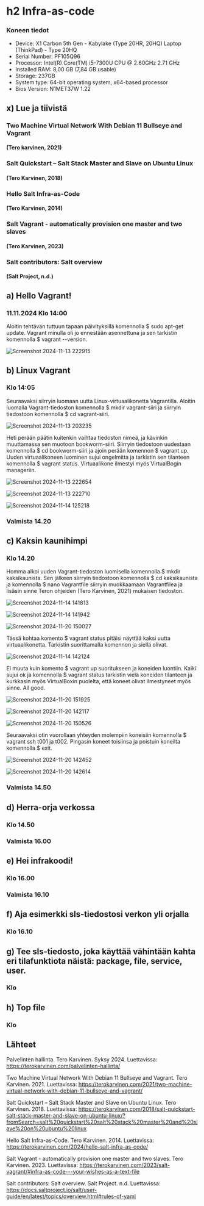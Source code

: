 # h2 Infra-as-code

### Koneen tiedot
- Device: X1 Carbon 5th Gen - Kabylake (Type 20HR, 20HQ) Laptop (ThinkPad) - Type 20HQ
- Serial Number: PF105Q96
- Processor:	Intel(R) Core(TM) i5-7300U CPU @ 2.60GHz   2.71 GHz
- Installed RAM:	8,00 GB (7,84 GB usable)
- Storage: 237GB
- System type:	64-bit operating system, x64-based processor
- Bios Version: N1MET37W 1.22

## x) Lue ja tiivistä

### Two Machine Virtual Network With Debian 11 Bullseye and Vagrant
#### (Tero karvinen, 2021)

### Salt Quickstart – Salt Stack Master and Slave on Ubuntu Linux
#### (Tero Karvinen, 2018)

### Hello Salt Infra-as-Code
#### (Tero Karvinen, 2014)

### Salt Vagrant - automatically provision one master and two slaves
#### (Tero Karvinen, 2023)

### Salt contributors: Salt overview
#### (Salt Project, n.d.)

## a) Hello Vagrant!
### 11.11.2024 Klo 14:00

Aloitin tehtävän tuttuun tapaan päivityksillä komennolla $ sudo apt-get update. Vagrant minulla oli jo ennestään asennettuna ja sen tarkistin komennolla $ vagrant --version.

![Screenshot 2024-11-13 222915](https://github.com/user-attachments/assets/d76b7d49-1e65-4224-9ae3-6ddaec53bfa7)

## b) Linux Vagrant
### Klo 14:05 

Seuraavaksi siirryin luomaan uutta Linux-virtuaalikonetta Vagrantilla. Aloitin luomalla Vagrant-tiedoston komennolla $ mkdir vagrant-siiri ja siirryin tiedostoon komennolla $ cd vagrant-siiri. 

![Screenshot 2024-11-13 203235](https://github.com/user-attachments/assets/e4b71547-5ade-4e34-b517-2af00109d4c5)

Heti perään päätin kuitenkin vaihtaa tiedoston nimeä, ja kävinkin muuttamassa sen muotoon bookworm-siiri. Siirryin tiedostoon uudestaan komennolla $ cd bookworm-siiri ja ajoin perään komennon $ vagrant up. Uuden virtuaalikoneen luominen sujui ongelmitta ja tarkistin sen tilanteen komennolla $ vagrant status. Virtuaalikone ilmestyi myös VirtualBogin manageriin.

![Screenshot 2024-11-13 222654](https://github.com/user-attachments/assets/f90dabc6-3459-4107-81d9-b7c0ffa10a5f)

![Screenshot 2024-11-13 222710](https://github.com/user-attachments/assets/7a47b01e-8560-4797-926e-13fd6e47785d)

![Screenshot 2024-11-14 125218](https://github.com/user-attachments/assets/9479e1ef-8f45-4f70-9553-0c320921f4ab)

### Valmista 14.20

## c) Kaksin kaunihimpi
### Klo 14.20

Homma alkoi uuden Vagrant-tiedoston luomisella komennolla $ mkdir kaksikaunista. Sen jälkeen siirryin tiedostoon komennolla $ cd kaksikaunista ja komennolla $ nano Vagrantfile siirryin muokkaamaan Vagrantfilea ja lisäsin sinne Teron ohjeiden (Tero Karvinen, 2021) mukaisen tiedoston.

![Screenshot 2024-11-14 141813](https://github.com/user-attachments/assets/feddaa6c-779c-428b-b53c-473e719ec004)

![Screenshot 2024-11-14 141942](https://github.com/user-attachments/assets/a6a6d307-5d37-4d43-bf8f-91c0c184fae0)

![Screenshot 2024-11-20 150027](https://github.com/user-attachments/assets/fc3eb05e-7fab-43a6-a406-5e15c177bdc1)

Tässä kohtaa komento $ vagrant status pitäisi näyttää kaksi uutta virtuaalikonetta. Tarkistin suorittamalla komennon ja siellä olivat.

![Screenshot 2024-11-14 142124](https://github.com/user-attachments/assets/09d107fe-163c-4a19-8bb3-c2c97e54a982)

Ei muuta kuin komento $ vagrant up suoritukseen ja koneiden luontiin. Kaiki sujui ok ja komennolla $ vagrant status tarkistin vielä koneiden tilanteen ja kurkkasin myös VirtualBoxin puolelta, että koneet olivat ilmestyneet myös sinne. All good.

![Screenshot 2024-11-20 151925](https://github.com/user-attachments/assets/c747fc22-fb65-49d5-836d-616bf322adcb)

![Screenshot 2024-11-20 142117](https://github.com/user-attachments/assets/00cb64e0-772b-4fd2-8fdf-0400b4d6e573)

![Screenshot 2024-11-20 150526](https://github.com/user-attachments/assets/002676f5-f38b-4f91-9889-5de06b808890)

Seuraavaksi otin vuorollaan yhteyden molempiin koneisiin komennolla $ vagrant ssh  t001 ja t002. Pingasin koneet toisiinsa ja poistuin koneilta komennolla $ exit.

![Screenshot 2024-11-20 142452](https://github.com/user-attachments/assets/9bac5ac3-31b3-4ee5-b0c0-31c3b91490e4)

![Screenshot 2024-11-20 142614](https://github.com/user-attachments/assets/affaee05-b6ce-48cd-ac9e-a24bda1c323c)

### Valmista 14.50

## d) Herra-orja verkossa
### Klo 14.50


### Valmista 16.00

## e) Hei infrakoodi!
### Klo 16.00

### Valmista 16.10

## f) Aja esimerkki sls-tiedostosi verkon yli orjalla
### Klo 16.10

## g) Tee sls-tiedosto, joka käyttää vähintään kahta eri tilafunktiota näistä: package, file, service, user.
### Klo

## h) Top file
### Klo

## Lähteet

Palvelinten hallinta. Tero Karvinen. Syksy 2024. Luettavissa: https://terokarvinen.com/palvelinten-hallinta/

Two Machine Virtual Network With Debian 11 Bullseye and Vagrant. Tero Karvinen. 2021. Luettavissa: https://terokarvinen.com/2021/two-machine-virtual-network-with-debian-11-bullseye-and-vagrant/

Salt Quickstart – Salt Stack Master and Slave on Ubuntu Linux. Tero Karvinen. 2018. Luettavissa: https://terokarvinen.com/2018/salt-quickstart-salt-stack-master-and-slave-on-ubuntu-linux/?fromSearch=salt%20quickstart%20salt%20stack%20master%20and%20slave%20on%20ubuntu%20linux

Hello Salt Infra-as-Code. Tero Karvinen. 2014. Luettavissa: https://terokarvinen.com/2024/hello-salt-infra-as-code/

Salt Vagrant - automatically provision one master and two slaves. Tero Karvinen. 2023. Luettavissa: https://terokarvinen.com/2023/salt-vagrant/#infra-as-code---your-wishes-as-a-text-file

Salt contributors: Salt overview. Salt Project. n.d. Luettavissa: https://docs.saltproject.io/salt/user-guide/en/latest/topics/overview.html#rules-of-yaml

